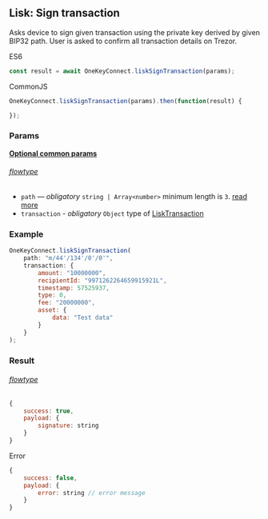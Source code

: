 
## Lisk: Sign transaction
Asks device to sign given transaction using the private key derived by given BIP32 path. User is asked to confirm all transaction
details on Trezor.

ES6
```javascript
const result = await OneKeyConnect.liskSignTransaction(params);
```

CommonJS
```javascript
OneKeyConnect.liskSignTransaction(params).then(function(result) {

});
```

### Params
[****Optional common params****](./commonParams)
###### [flowtype](../../src/js/types/lisk.js#L121-L124)
* `path` — *obligatory* `string | Array<number>` minimum length is `3`. [read more](./path)
* `transaction` - *obligatory* `Object` type of [LiskTransaction](../../src/js/types/lisk.js#42-L52)

### Example
```javascript
OneKeyConnect.liskSignTransaction(
    path: "m/44'/134'/0'/0'",
    transaction: {
        amount: "10000000",
        recipientId: "9971262264659915921L",
        timestamp: 57525937,
        type: 0,
        fee: "20000000",
        asset: {
            data: "Test data"
        }
    }
);
```

### Result
###### [flowtype](../../src/js/types/lisk.js#L126-L129)
```javascript
{
    success: true,
    payload: {
        signature: string
    }
}
```
Error
```javascript
{
    success: false,
    payload: {
        error: string // error message
    }
}
```

